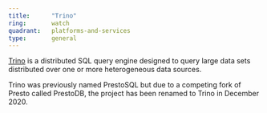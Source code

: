 ```yaml
---
title:      "Trino"
ring:       watch
quadrant:   platforms-and-services
type:       general
---
```


[Trino](https://trino.io/) is a distributed SQL query engine designed to query large data sets distributed over one or more heterogeneous data sources.

Trino was previously named PrestoSQL but due to a competing fork of Presto called PrestoDB, the project has been renamed to Trino in December 2020.